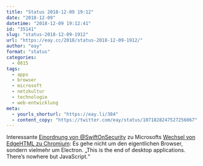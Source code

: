 ```yaml
---
title: "Status 2018-12-09 19:12"
date: "2018-12-09"
datetime: "2018-12-09 19:12:41"
id: "35141"
slug: "status-2018-12-09-1912"
url: "https://eay.cc/2018/status-2018-12-09-1912/"
author: "eay"
format: "status"
categories:
  - 0815
tags:
  - apps
  - browser
  - microsoft
  - netzkultur
  - technologie
  - web-entwicklung
meta:
  - yourls_shorturl: "https://eay.li/384"
  - content_copy: "https://twitter.com/eay/status/1071828247527256067"
---
```


Interessante [Einordnung von @SwiftOnSecurity](https://twitter.com/swiftonsecurity/status/1069776335336292352) zu Microsofts [Wechsel von EdgeHTML zu Chromium](https://www.heise.de/newsticker/meldung/Offiziell-Microsoft-Edge-nutzt-kuenftig-Chromium-4244958.html): Es gehe nicht um den eigentlichen Browser, sondern vielmehr um Electron. „This is the end of desktop applications. There’s nowhere but JavaScript.“
